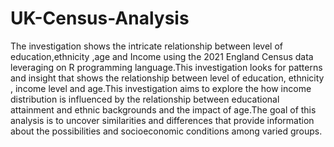 # UK-Census-Analysis
The investigation shows the intricate relationship between level of education,ethnicity ,age and Income using the 2021 England Census data leveraging on R programming language.This investigation looks for patterns and insight that shows the relationship between level of education, ethnicity , income level and age.This investigation aims to explore the how income distribution is influenced by the relationship between educational attainment and ethnic backgrounds and the impact of age.The goal of this analysis is to uncover similarities and differences that provide information about the possibilities and socioeconomic conditions among varied groups.
